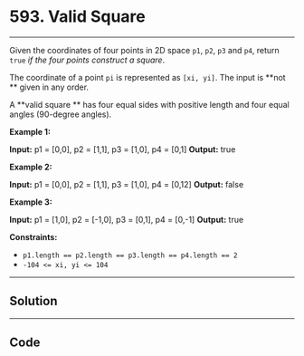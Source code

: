 # 593. Valid Square

---

Given the coordinates of four points in 2D space `p1`, `p2`, `p3` and `p4`, return `true` _if the four points construct a square_.

The coordinate of a point `pi` is represented as `[xi, yi]`. The input is **not ** given in any order.

A **valid square ** has four equal sides with positive length and four equal angles (90-degree angles).

 

**Example 1:**


**Input:** p1 = [0,0], p2 = [1,1], p3 = [1,0], p4 = [0,1]
**Output:** true


**Example 2:**


**Input:** p1 = [0,0], p2 = [1,1], p3 = [1,0], p4 = [0,12]
**Output:** false


**Example 3:**


**Input:** p1 = [1,0], p2 = [-1,0], p3 = [0,1], p4 = [0,-1]
**Output:** true


 

**Constraints:**

  * `p1.length == p2.length == p3.length == p4.length == 2`
  * `-104 <= xi, yi <= 104`

---

## Solution



---

## Code
```python


```